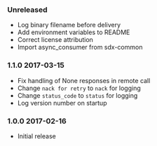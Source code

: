 ### Unreleased
  - Log binary filename before delivery
  - Add environment variables to README
  - Correct license attribution
  - Import async_consumer from sdx-common

### 1.1.0 2017-03-15
  - Fix handling of None responses in remote call
  - Change `nack for retry` to `nack` for logging
  - Change `status_code` to `status` for logging
  - Log version number on startup

### 1.0.0 2017-02-16
  - Initial release
